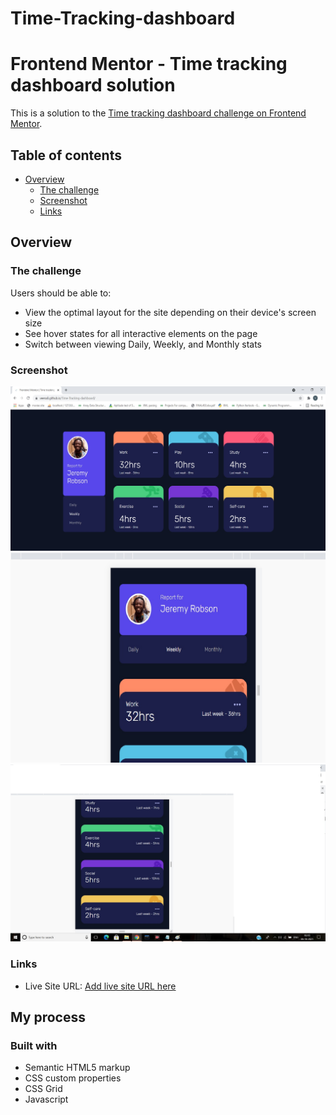 # Time-Tracking-dashboard

# Frontend Mentor - Time tracking dashboard solution

This is a solution to the [Time tracking dashboard challenge on Frontend Mentor](https://www.frontendmentor.io/challenges/time-tracking-dashboard-UIQ7167Jw). 


## Table of contents

- [Overview](#overview)
  - [The challenge](#the-challenge)
  - [Screenshot](#screenshot)
  - [Links](#links)


## Overview

### The challenge

Users should be able to:

- View the optimal layout for the site depending on their device's screen size
- See hover states for all interactive elements on the page
- Switch between viewing Daily, Weekly, and Monthly stats

### Screenshot

![Desktop View](./screenshot1.jpg)
![Mobile View](./screenshot2.jpg)
![](./screenshot3.jpg)


### Links

- Live Site URL: [Add live site URL here](https://veenali.github.io/Time-Tracking-dashboard/)

## My process

### Built with

- Semantic HTML5 markup
- CSS custom properties
- CSS Grid
- Javascript



